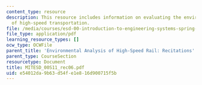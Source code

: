 ```yaml
---
content_type: resource
description: This resource includes information on evaluating the environmental impacts
  of high-speed transportation.
file: /media/courses/esd-00-introduction-to-engineering-systems-spring-2011/e54012da9b63d54fe1e816d900715f5b_MITESD_00S11_rec06.pdf
file_type: application/pdf
learning_resource_types: []
ocw_type: OCWFile
parent_title: 'Environmental Analysis of High-Speed Rail: Recitations'
parent_type: CourseSection
resourcetype: Document
title: MITESD_00S11_rec06.pdf
uid: e54012da-9b63-d54f-e1e8-16d900715f5b
---
```

